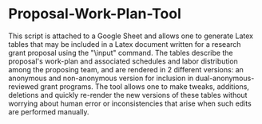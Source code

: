 # Proposal-Work-Plan-Tool
This script is attached to a Google Sheet and allows one to generate Latex tables that may be included in a Latex document written for a research grant proposal using the "\input" command.  The tables describe the proposal's work-plan and associated schedules and labor distribution among the proposing team, and are rendered in 2 different versions:  an anonymous and non-anonymous version for inclusion in dual-anonymous-reviewed grant programs.  The tool allows one to make tweaks, additions, deletions and quickly re-render the new versions of these tables without worrying about human error or inconsistencies that arise when such edits are performed manually.
